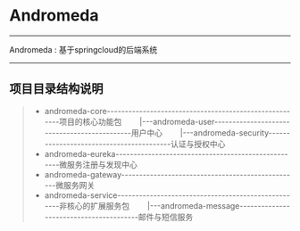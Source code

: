 # Andromeda


------

Andromeda : 基于springcloud的后端系统

------
## 项目目录结构说明
> * andromeda-core-------------------------------------------------------项目的核心功能包
> 　　|---andromeda-user---------------------------------------------用户中心
> 　　|---andromeda-security-----------------------------------------认证与授权中心
> * andromeda-eureka----------------------------------------------------微服务注册与发现中心
> * andromeda-gateway--------------------------------------------------微服务网关
> * andromeda-service----------------------------------------------------非核心的扩展服务包
> 　　|---andromeda-message----------------------------------------邮件与短信服务